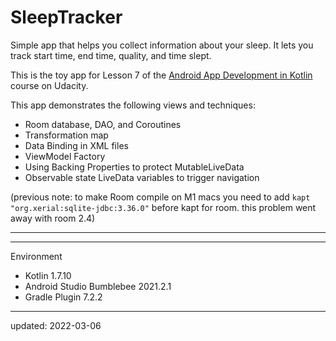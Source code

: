 # SleepTracker

Simple app that helps you collect information about your sleep. It lets you track start time, end time, quality, and time slept.

This is the toy app for Lesson 7 of the [Android App Development in Kotlin] course on Udacity.

This app demonstrates the following views and techniques:
- Room database, DAO, and Coroutines
- Transformation map
- Data Binding in XML files
- ViewModel Factory
- Using Backing Properties to protect MutableLiveData
- Observable state LiveData variables to trigger navigation

(previous note: to make Room compile on M1 macs you need to add `kapt "org.xerial:sqlite-jdbc:3.36.0"` before kapt for room. this problem went away with room 2.4)

----

[Android App Development in Kotlin]: https://www.udacity.com/course/developing-android-apps-with-kotlin--ud9012

----

Environment

- Kotlin 1.7.10
- Android Studio Bumblebee 2021.2.1
- Gradle Plugin 7.2.2

----

updated: 2022-03-06